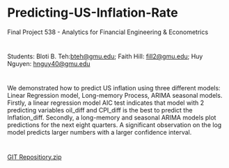 # Predicting-US-Inflation-Rate
Final Project 538 - Analytics for Financial Engineering &amp; Econometrics
#
Students:
Bloti B. Teh:bteh@gmu.edu; 
Faith Hill: fill2@gmu.edu; 
Huy Nguyen: hnguy40@gmu.edu
#
We demonstrated how to predict US inflation using three different models: Linear Regression model, Long-memory Process, ARIMA seasonal models. 
Firstly, a linear regression model AIC test indicates that model with 2 predicting variables oil_diff and CPI_diff is the best to predict the Inflation_diff.
Secondly, a long-memory and seasonal ARIMA models plot predictions for the next eight quarters. A significant observation on the log model predicts larger numbers with a larger confidence interval. 
#
[GIT Repositiory.zip](https://github.com/fhill09/Predicting-US-Inflation-Rate/files/10159346/GIT.Repositiory.zip)
